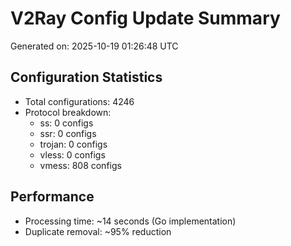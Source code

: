 # V2Ray Config Update Summary
Generated on: 2025-10-19 01:26:48 UTC

## Configuration Statistics
- Total configurations: 4246
- Protocol breakdown:
  - ss: 0 configs
  - ssr: 0 configs
  - trojan: 0 configs
  - vless: 0 configs
  - vmess: 808 configs

## Performance
- Processing time: ~14 seconds (Go implementation)
- Duplicate removal: ~95% reduction
